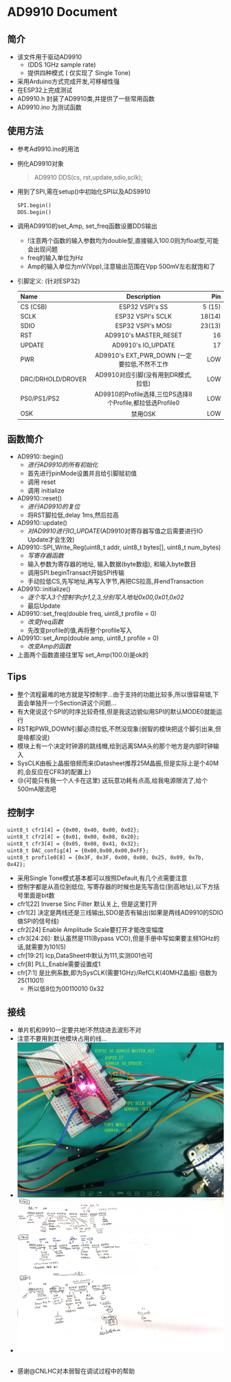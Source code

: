 # AD9910 Document

## 简介
* 该文件用于驱动AD9910
    * (DDS 1GHz sample rate)
    * 提供四种模式 ( 仅实现了 Single Tone)
* 采用Arduino方式完成开发,可移植性强
* 在ESP32上完成测试
* AD9910.h 封装了AD9910类,并提供了一些常用函数
* AD9910.ino 为测试函数

## 使用方法
* 参考Ad9910.ino的用法
* 例化AD9910对象
    > AD9910 DDS(cs, rst,update,sdio,sclk);
* 用到了SPI,需在setup()中初始化SPI以及ADS9910
    ```
    SPI.begin()
    DDS.begin()
    ```
* 调用AD9910的set_Amp, set_freq函数设置DDS输出
    * !注意两个函数的输入参数均为double型,直接输入100.0则为float型,可能会出现问题
    * freq的输入单位为Hz
    * Amp的输入单位为mV(Vpp),注意输出范围在Vpp 500mV左右就饱和了
* 引脚定义: (针对ESP32)


    | Name        | Description      | Pin  |
    |---------------|:-------------:|------:|
    | CS (CSB)   | ESP32 VSPI's SS | 5 (15)|
    | SCLK      | ESP32 VSPI's SCLK |   18(14) |
    | SDIO | ESP32 VSPI's MOSI    |    23(13) |
    | RST | AD9910's MASTER_RESET|  16|
    |UPDATE| AD9910's IO_UPDATE| 17|
    |PWR| AD9910's EXT_PWR_DOWN  (一定要拉低,不然不工作| LOW|
    |DRC/DRHOLD/DROVER| AD9910对应引脚(没有用到DR模式,拉低)| LOW|
    |PS0/PS1/PS2|AD9910的Profile选择,三位PS选择8个Profile,都拉低选Profile0|LOW|
    |OSK|禁用OSK|LOW

## 函数简介
* AD9910::begin()  
    *  *进行AD9910的所有初始化*
    * 首先进行pinMode设置并且给引脚赋初值
    * 调用 reset
    * 调用 initialize
* AD9910::reset()
    * *进行AD9910的复位*
    * 将RST脚拉低,delay 1ms,然后拉高
* AD9910::update()
    * *对AD9910进行IO_UPDATE*(AD9910对寄存器写值之后需要进行IO Update才会生效)
* AD9910::SPI_Write_Reg(uint8_t addr, uint8_t bytes[], uint8_t num_bytes)
    * *写寄存器函数*
    * 输入参数为寄存器的地址, 输入数据(byte数组), 和输入byte数目
    * 调用SPI.beginTransact开始SPI传输
    * 手动拉低CS,先写地址,再写入字节,再把CS拉高,并endTransaction
* AD9910::initialize()
    * *逐个写入3个控制字cfr1,2,3,分别写入地址0x00,0x01,0x02*
    * 最后Update
* AD9910::set_freq(double freq, uint8_t profile = 0)
    * *改变freq函数*
    * 先改变profile的值,再将整个profile写入
* AD9910::set_Amp(double amp, uint8_t profile = 0)
    * *改变Amp的函数*
* 上面两个函数直接往里写 set_Amp(100.0)是ok的
## Tips
* 整个流程最难的地方就是写控制字...由于支持的功能比较多,所以很容易错,下面会单独开一个Section讲这个问题...
* 有大佬说这个SPI的时序比较奇怪,但是我这边貌似用SPI的默认MODE0就能运行
* RST和PWR_DOWN引脚必须拉低,不然没现象(弱智的模块把这个脚引出来,但是啥都没说)
* 模块上有一个决定时钟源的跳线帽,给到远离SMA头的那个地方是内部时钟输入
* SysCLK由板上晶振倍频而来(Datasheet推荐25M晶振,但是实际上是个40M的,会反应在CFR3的配置上)
* :cry:(可能只有我一个人卡在这里) 这玩意功耗有点高,给我电源限流了,给个500mA限流吧

## 控制字
```
uint8_t cfr1[4] = {0x00, 0x40, 0x00, 0x02};
uint8_t cfr2[4] = {0x01, 0x00, 0x08, 0x20};
uint8_t cfr3[4] = {0x05, 0x08, 0x41, 0x32};
uint8_t DAC_config[4] = {0x00,0x00,0x00,0xFF};
uint8_t profile0[8] = {0x3F, 0x3F, 0x00, 0x00, 0x25, 0x09, 0x7b, 0x42};
```
* 采用Single Tone模式基本都可以按照Default,有几个点需要注意
* 控制字都是从高位到低位, 写寄存器的时候也是先写高位(到高地址),以下方括号里面是bit数
* cfr1[22] Inverse Sinc Filter 默认关上, 但是这里打开
* cfr1[2] 决定是两线还是三线输出,SDO是否有输出(如果是两线AD9910的SDIO做SPI的信号线)
* cfr2[24] Enable Amplitude Scale要打开才能改变幅度
* cfr3[24:26]: 默认虽然是111(Bypass VCO),但是手册中写如果要主频1GHz的话,就需要为101(5)
* cfr[19:21] Icp,DataSheet中默认为111,实测001也可
* cfr[8] PLL_Enable需要设置成1
* cfr[7:1] 是比例系数,即为SysCLK(需要1GHz)/RefCLK(40MHZ晶振) 倍数为25(11001)
    * 所以低8位为00110010 0x32

## 接线
* 单片机和9910一定要共地!不然烧进去波形不对
* 注意不要用到其他模块占用的线...
* ![](AD9910-ESP32-LINK.png)
* ![](AD9910-Digest.png)

##
* 感谢@CNLHC对本弱智在调试过程中的帮助
